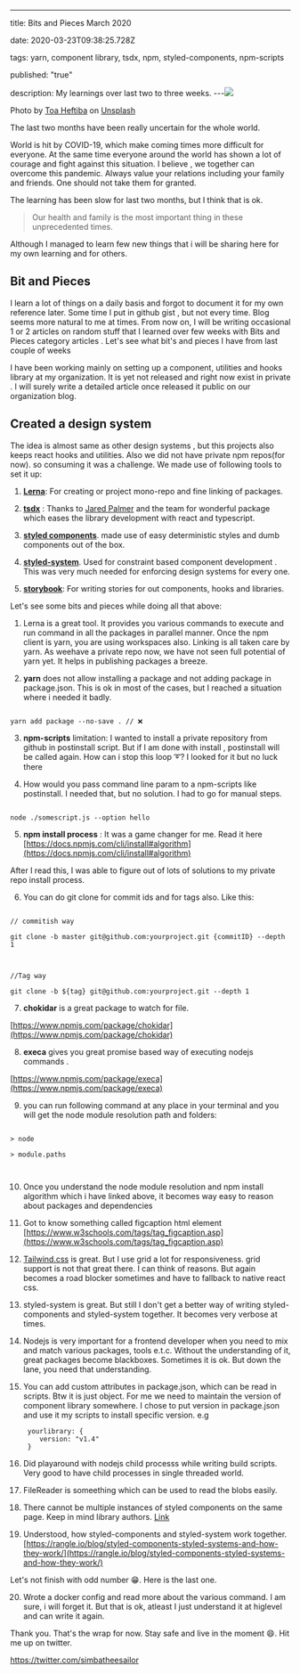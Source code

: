 ---

title: Bits and Pieces March 2020

date: 2020-03-23T09:38:25.728Z

tags: yarn, component library, tsdx, npm, styled-components, npm-scripts

published: "true"

description: My learnings over last two to three weeks.
---![](https://images.unsplash.com/photo-1460380410874-537ecece3984?ixlib=rb-1.2.1&auto=format&fit=crop&w=600&q=80)<figcaption>Photo by <a  href="https://unsplash.com/@heftiba?utm_source=medium&amp;utm_medium=referral">Toa Heftiba</a> on <a  href="https://unsplash.com?utm_source=medium&amp;utm_medium=referral">Unsplash</a></figcaption>

The last two months have been really uncertain for the whole world.

World is hit by COVID-19, which make coming times more difficult for everyone. At the same time everyone around the world has shown a lot of courage and fight against this situation. I believe , we together can overcome this pandemic. Always value your relations including your family and friends. One should not take them for granted.

The learning has been slow for last two months, but I think that is ok.

> Our health and family is the most important thing in these unprecedented times.

Although I managed to learn few new things that i will be sharing here for my own learning and for others.

## Bit and Pieces

I learn a lot of things on a daily basis and forgot to document it for my own reference later. Some time I put in github gist , but not every time. Blog seems more natural to me at times. From now on, I will be writing occasional 1 or 2 articles on random stuff that I learned over few weeks with Bits and Pieces category articles . Let's see what bit's and pieces I have from last couple of weeks

I have been working mainly on setting up a component, utilities and hooks library at my organization. It is yet not released and right now exist in private . I will surely write a detailed article once released it public on our organization blog.

## Created a design system

The idea is almost same as other design systems , but this projects also keeps react hooks and utilities. Also we did not have private npm repos(for now). so consuming it was a challenge. We made use of following tools to set it up:

1.  **[Lerna](<[https://github.com/lerna/lerna](https://github.com/lerna/lerna)>)**: For creating or project mono-repo and fine linking of packages.

2.  **[tsdx](<[https://github.com/jaredpalmer/tsdx](https://github.com/jaredpalmer/tsdx)>)** : Thanks to [Jared Palmer](<[https://twitter.com/jaredpalmer](https://twitter.com/jaredpalmer)>) and the team for wonderful package which eases the library development with react and typescript.

3.  **[styled components](<[https://styled-components.com/](https://styled-components.com/)>)**. made use of easy deterministic styles and dumb components out of the box.

4.  **[styled-system](<[https://styled-system.com/](https://styled-system.com/)>)**. Used for constraint based component development . This was very much needed for enforcing design systems for every one.

5.  **[storybook](<[https://storybook.js.org/](https://storybook.js.org/)>)**: For writing stories for out components, hooks and libraries.

Let's see some bits and pieces while doing all that above:

1. Lerna is a great tool. It provides you various commands to execute and run command in all the packages in parallel manner. Once the npm client is yarn, you are using workspaces also. Linking is all taken care by yarn. As weehave a private repo now, we have not seen full potential of yarn yet. It helps in publishing packages a breeze.

2)  **yarn** does not allow installing a package and not adding package in package.json. This is ok in most of the cases, but I reached a situation where i needed it badly.

```

yarn add package --no-save . // ❌

```

3.  **npm-scripts** limitation: I wanted to install a private repository from github in postinstall script. But if I am done with install , postinstall will be called again. How can i stop this loop ➰? I looked for it but no luck there

4.  How would you pass command line param to a npm-scripts like postinstall. I needed that, but no solution. I had to go for manual steps.

```

node ./somescript.js --option hello

```

5.  **npm install process** : It was a game changer for me. Read it here [https://docs.npmjs.com/cli/install#algorithm](https://docs.npmjs.com/cli/install#algorithm)

After I read this, I was able to figure out of lots of solutions to my private repo install process.

6. You can do git clone for commit ids and for tags also. Like this:

```

// commitish way

git clone -b master git@github.com:yourproject.git {commitID} --depth 1



//Tag way

git clone -b ${tag} git@github.com:yourproject.git --depth 1

```

7.  **chokidar** is a great package to watch for file.

[https://www.npmjs.com/package/chokidar](https://www.npmjs.com/package/chokidar)

8.  **execa** gives you great promise based way of executing nodejs commands .

[https://www.npmjs.com/package/execa](https://www.npmjs.com/package/execa)

9. you can run following command at any place in your terminal and you will get the node module resolution path and folders:

```

> node

> module.paths



```

10. Once you understand the node module resolution and npm install algorithm which i have linked above, it becomes way easy to reason about packages and dependencies

11) Got to know something called figcaption html element [https://www.w3schools.com/tags/tag_figcaption.asp](https://www.w3schools.com/tags/tag_figcaption.asp)

12. [Tailwind.css](https://tailwindcss.com/) is great. But I use grid a lot for responsiveness. grid support is not that great there. I can think of reasons. But again becomes a road blocker sometimes and have to fallback to native react css.

13) styled-system is great. But still I don't get a better way of writing styled-components and styled-system together. It becomes very verbose at times.

14. Nodejs is very important for a frontend developer when you need to mix and match various packages, tools e.t.c. Without the understanding of it, great packages become blackboxes. Sometimes it is ok. But down the lane, you need that understanding.

15. You can add custom attributes in package.json, which can be read in scripts. Btw it is just object. For me we need to maintain the version of component library somewhere. I chose to put version in package.json and use it my scripts to install specific version. e.g


    ```
     yourlibrary: {
        version: "v1.4"
     }
    ```

16. Did playaround with nodejs child processs while writing build scripts. Very good to have child processes in single threaded world.

17. FileReader is someething which can be used to read the blobs easily.

18. There cannot be multiple instances of styled components on the same page. Keep in mind library authors. [Link](https://styled-components.com/docs/faqs#why-am-i-getting-a-warning-about-several-instances-of-module-on-the-page)

19. Understood, how styled-components and styled-system work together. [https://rangle.io/blog/styled-components-styled-systems-and-how-they-work/](https://rangle.io/blog/styled-components-styled-systems-and-how-they-work/)

Let's not finish with odd number 😁. Here is the last one.

20. Wrote a docker config and read more about the various command. I am sure, i will forget it. But that is ok, atleast I just understand it at higlevel and can write it again.

Thank you. That's the wrap for now. Stay safe and live in the moment 😄. Hit me up on twitter.

https://twitter.com/simbatheesailor
